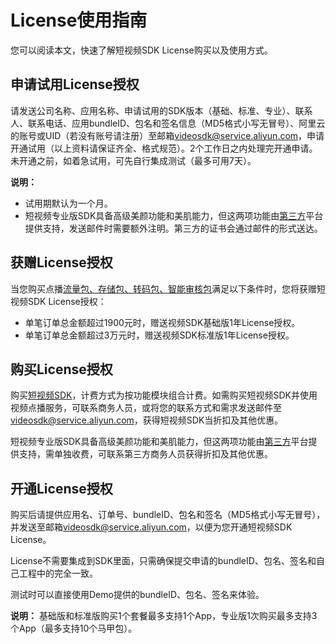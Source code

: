 # License使用指南

您可以阅读本文，快速了解短视频SDK License购买以及使用方式。

## 申请试用License授权

请发送公司名称、应用名称、申请试用的SDK版本（基础、标准、专业）、联系人、联系电话、应用bundleID、包名和签名信息（MD5格式小写无冒号）、阿里云的账号或UID（若没有账号请注册）至邮箱[videosdk@service.aliyun.com](mailto:videosdk@service.aliyun.com)，申请开通试用（以上资料请保证齐全、格式规范）。2个工作日之内处理完开通申请。未开通之前，如着急试用，可先自行集成测试（最多可用7天）。

**说明：**

-   试用期默认为一个月。
-   短视频专业版SDK具备高级美颜功能和美肌能力，但这两项功能由[第三方](https://market.aliyun.com/products/57124001/cmfw014258.html?spm=5176.730005.productlist.d_cmfw014258.76c13524JQhJxm#sku=yuncode825800002)平台提供支持，发送邮件时需要额外注明。第三方的证书会通过邮件的形式送达。

## 获赠License授权

当您购买点播[流量包、存储包、转码包、智能审核包](https://common-buy.aliyun.com/?spm=5176.8413026.702518.btn3.21d411cfCPw4Hx&&commodityCode=vodflowbag#/buy)满足以下条件时，您将获赠短视频SDK License授权：

-   单笔订单总金额超过1900元时，赠送视频SDK基础版1年License授权。
-   单笔订单总金额超过3万元时，赠送视频SDK标准版1年License授权。

## 购买License授权

购买[短视频SDK](https://common-buy-intl.alibabacloud.com/?spm=a2c63.p38356.879954.11.18307759ZLX8Ht&&commodityCode=vod_shortvideosdk_pre_intl#/buy)，计费方式为按功能模块组合计费。如需购买短视频SDK并使用视频点播服务，可联系商务人员，或将您的联系方式和需求发送邮件至[videosdk@service.aliyun.com](mailto:videosdk@service.aliyun.com)，获得短视频SDK当折扣及其他优惠。

短视频专业版SDK具备高级美颜功能和美肌能力，但这两项功能由[第三方](https://market.aliyun.com/products/57124001/cmfw014258.html?spm=5176.730005.productlist.d_cmfw014258.76c13524JQhJxm#sku=yuncode825800002)平台提供支持，需单独收费，可联系第三方商务人员获得折扣及其他优惠。

## 开通License授权

购买后请提供应用名、订单号、bundleID、包名和签名（MD5格式小写无冒号），并发送至邮箱[videosdk@service.aliyun.com](mailto:videosdk@service.aliyun.com)，以便为您开通短视频SDK License。

License不需要集成到SDK里面，只需确保提交申请的bundleID、包名、签名和自己工程中的完全一致。

测试时可以直接使用Demo提供的bundleID、包名、签名来体验。

**说明：** 基础版和标准版购买1个套餐最多支持1个App，专业版1次购买最多支持3个App（最多支持10个马甲包）。

